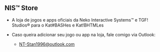 ## NIS™ Store

- A loja de jogos e apps oficiais da Neko Interactive Systems™ e TGF! Studios® para o Kat#BASHes e Kat!BHTMLes

- Caso queira adicionar seu jogo ou app na loja, fale comigo via Outlook:
  - NT-Stan1996@outlook.com
